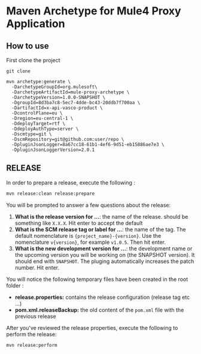 # Maven Archetype for Mule4 Proxy Application

## How to use 
First clone the project
```
git clone 
```
```
mvn archetype:generate \
  -DarchetypeGroupId=org.mulesoft\
  -DarchetypeArtifactId=mule-proxy-archetype \
  -DarchetypeVersion=1.0.0-SNAPSHOT \
  -DgroupId=8d3ba7c8-5ec7-4dde-bc43-20ddb7f700aa \
  -DartifactId=x-api-vasco-product \
  -DcontrolPlane=eu \
  -Dregion=eu-central-1 \
  -DdeployTarget=rtf \
  -DdeployAuthType=server \
  -Dscmtype=git \
  -DscmRepository=git@github.com:user/repo \
  -DpluginJsonLogger=8a67cc18-61b1-4ef6-9d51-eb15886ae7e3 \
  -DpluginJsonLoggerVersion=2.0.1
```

## RELEASE

In order to prepare a release, execute the following : 

```bash
mvn release:clean release:prepare 
```

You will be prompted to answer a few questions about the release: 

  1) **What is the release version for ...**: the name of the release. should be something like `X.X.X`. Hit enter to accept the default
  2) **What is the SCM release tag or label for ...**: the name of the tag. The default nomenclature is `{project_name}-{version}`. Use the nomenclature `v{version}`, for example `v1.0.5`. Then hit enter.
  3) **What is the new development version for ...**: the development name or the upcoming version you will be working on (the SNAPSHOT version). It should end with `SNAPSHOT`. The pluging automatically increases the patch number. Hit enter. 

You will notice the following temporary files have been created in the root folder : 

  - **release.properties:** contains the release configuration (release tag etc ...)
  - **pom.xml.releaseBackup:** the old content of the `pom.xml` file with the previous release

After you've reviewed the release properties, execute the following to perform the release:

```bash
mvn release:perform 
```